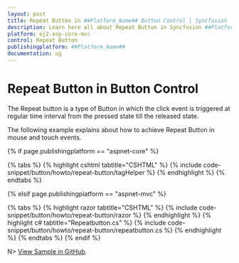 ```yaml
---
layout: post
title: Repeat Button in ##Platform_Name## Button Control | Syncfusion
description: Learn here all about Repeat Button in Syncfusion ##Platform_Name## Button control of Syncfusion Essential JS 2 and more.
platform: ej2-asp-core-mvc
control: Repeat Button
publishingplatform: ##Platform_Name##
documentation: ug
---
```



# Repeat Button in Button Control

The Repeat button is a type of Button in which the click event is triggered at regular time interval from the pressed state till the released state.

The following example explains about how to achieve Repeat Button in mouse and touch events.

{% if page.publishingplatform == "aspnet-core" %}

{% tabs %}
{% highlight cshtml tabtitle="CSHTML" %}
{% include code-snippet/button/howto/repeat-button/tagHelper %}
{% endhighlight %}
{% endtabs %}

{% elsif page.publishingplatform == "aspnet-mvc" %}

{% tabs %}
{% highlight razor tabtitle="CSHTML" %}
{% include code-snippet/button/howto/repeat-button/razor %}
{% endhighlight %}
{% highlight c# tabtitle="Repeatbutton.cs" %}
{% include code-snippet/button/howto/repeat-button/repeatbutton.cs %}
{% endhighlight %}
{% endtabs %}
{% endif %}

N> [View Sample in GitHub](https://github.com/SyncfusionExamples/ASP-NET-Core-UG-Examples/tree/main/Button/ButtonHowToSample).